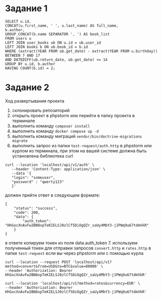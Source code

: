 # Задание 1
````
SELECT u.id,
CONCAT(u.first_name, ' ', u.last_name) AS full_name,
b.author,
GROUP_CONCAT(b.name SEPARATOR ', ') AS book_list
FROM users u
LEFT JOIN user_books ub ON u.id = ub.user_id
LEFT JOIN books b ON ub.book_id = b.id
WHERE (extract(YEAR FROM ub.get_date) - extract(YEAR FROM u.birthday)) BETWEEN 7 AND 17
AND DATEDIFF(ub.return_date, ub.get_date) <= 14
GROUP BY u.id, b.author
HAVING COUNT(b.id) = 2;
````
# Задание 2
Ход развертывания проекта
1. склонировать репозиторий
2. открыть проект в phpstorm или перейти в папку проекта в терминале
3. выполнить команду `composer install`
4. выполнить команду `docker compose up -d`
5. выполнить команду миграций `vendor/bin/doctrine-migrations migrate`
6. выполнить запрос из папки `test-request/auth.http` в phpstorm
или курлом из терминала, при этом на вашей системе должна быть установлена библиотека curl
````
curl --location 'localhost/api/v1/auth' \
   --header 'Content-Type: application/json' \
   --data '{
   "login": "someuser",
   "password" : "qwerty123"
   }'
````
должен прийти ответ в следующем формате:
````
{
    "status": "success",
    "code": 200,
    "data": {
        "auth_token": "HhGocXnAvFw2BN8xpTeKIELSJ0zlCf5DiOgQZr_saUy4MbY3-j1PWq9u67tdmVkR"
    }
}
````
в ответе копируем токен из поля data.auth_token
7. используем полученный токен для отправки запросов `convert.http` и `rates.http` в папке `test-request` если вы через phpstorm
или с помощью курла
````
curl --location --request POST 'localhost/api/v1?method=convert&from=USD&to=BTC&value=80000' \
--header 'Authorization: Bearer HhGocXnAvFw2BN8xpTeKIELSJ0zlCf5DiOgQZr_saUy4MbY3-j1PWq9u67tdmVkR'
````
````
curl --location 'localhost/api/v1?method=rates&currency=EUR' \
--header 'Authorization: Bearer HhGocXnAvFw2BN8xpTeKIELSJ0zlCf5DiOgQZr_saUy4MbY3-j1PWq9u67tdmVkR'
````

